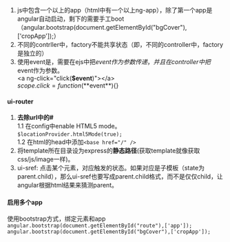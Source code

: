 1. js中包含一个以上的app（html中有一个以上ng-app），除了第一个app是angular自动启动，剩下的需要手工boot（angular.bootstrap(document.getElementById("bgCover"),['cropApp']);）
2. 不同的contrller中，factory不能共享状态（即，不同的controller中，factory是独立的）
3. 使用event是，需要在ejs中把$event作为参数传递，并且在controller中把$event作为参数。  
\<a ng-click="click(**$event**)"\>\</a\>  
$scope.click=function(**$event**){}  

#### ui-router  
1. **去除url中的#**  
  1.1 在config中enable HTML5 mode。`$locationProvider.html5Mode(true);`  
  1.2 在html的head中添加`<base href="/" />`  
2. 将template所在目录设为express的**静态路径**(获取template就像获取css/js/image一样)。  
3. ui-sref: 点击某个元素，对应触发的状态。如果对应是子模板（state为parent.child），那么ui-sref也要写成parent.child格式，而不是仅仅child，让angular根据html结果来猜测parent。    

#### 启用多个app  
使用bootstrap方式，绑定元素和app  
 `angular.bootstrap(document.getElementById("route"),['app']);`  
 `angular.bootstrap(document.getElementById("bgCover"),['cropApp']);`  
 
